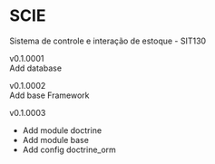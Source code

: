 SCIE
====

Sistema de controle e interação de estoque - SIT130

v0.1.0001  
Add database 

v0.1.0002  
Add base Framework

v0.1.0003  
* Add module doctrine  
* Add module base  
* Add config doctrine_orm  

